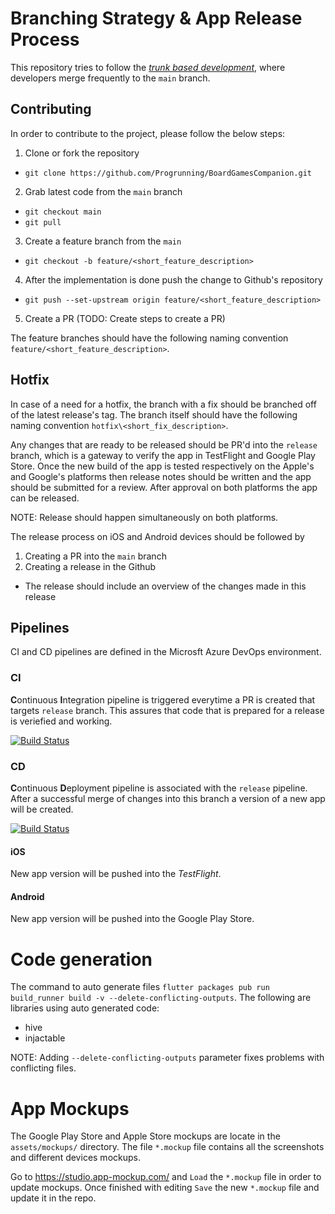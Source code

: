 # Branching Strategy & App Release Process

This repository tries to follow the [*trunk based development*](https://www.atlassian.com/continuous-delivery/continuous-integration/trunk-based-development), where developers merge frequently to the `main` branch.

## Contributing

In order to contribute to the project, please follow the below steps:
1. Clone or fork the repository
 - `git clone https://github.com/Progrunning/BoardGamesCompanion.git`
2. Grab latest code from the `main` branch 
 - `git checkout main`
 - `git pull`
3. Create a feature branch from the `main`
 - `git checkout -b feature/<short_feature_description>`
4. After the implementation is done push the change to Github's repository
- `git push --set-upstream origin feature/<short_feature_description>`
5. Create a PR (TODO: Create steps to create a PR)

The feature branches should have the following naming convention `feature/<short_feature_description>`.

## Hotfix

In case of a need for a hotfix, the branch with a fix should be branched off of the latest release's tag. The branch itself should have the following naming convention `hotfix\<short_fix_description>`.

Any changes that are ready to be released should be PR'd into the `release` branch, which is a gateway to verify the app in TestFlight and Google Play Store. Once the new build of the app is tested respectively on the Apple's and Google's platforms then release notes should be written and the app should be submitted for a review. After approval on both platforms the app can be released.

NOTE: Release should happen simultaneously on both platforms.

The release process on iOS and Android devices should be followed by

1. Creating a PR into the `main` branch
2. Creating a release in the Github
 - The release should include an overview of the changes made in this release

## Pipelines

CI and CD pipelines are defined in the Microsft Azure DevOps environment. 

### CI

**C**ontinuous **I**ntegration pipeline is triggered everytime a PR is created that targets `release` branch. This assures that code that is prepared for a release is veriefied and working.

[![Build Status](https://progrunning.visualstudio.com/Board%20Games%20Companion/_apis/build/status/CI?branchName=main)](https://progrunning.visualstudio.com/Board%20Games%20Companion/_build/latest?definitionId=20&branchName=main)

### CD

**C**ontinuous **D**eployment pipeline is associated with the `release` pipeline. After a successful merge of changes into this branch a version of a new app will be created. 

[![Build Status](https://progrunning.visualstudio.com/Board%20Games%20Companion/_apis/build/status/CD?branchName=main)](https://progrunning.visualstudio.com/Board%20Games%20Companion/_build/latest?definitionId=19&branchName=main)
#### iOS

New app version will be pushed into the *TestFlight*.

#### Android

New app version will be pushed into the Google Play Store.


# Code generation

The command to auto generate files `flutter packages pub run build_runner build -v --delete-conflicting-outputs`. The following are libraries using auto generated code:

- hive
- injactable

NOTE: Adding `--delete-conflicting-outputs` parameter fixes problems with conflicting files.

# App Mockups

The Google Play Store and Apple Store mockups are locate in the `assets/mockups/` directory. The file `*.mockup` file contains all the screenshots and different devices mockups.

Go to https://studio.app-mockup.com/ and `Load` the `*.mockup` file in order to update mockups. Once finished with editing `Save` the new `*.mockup` file and update it in the repo.